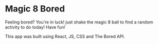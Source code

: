 # Magic 8 Bored


Feeling bored? You're in luck! just shake the magic 8 ball to find a random activity to do today!
Have fun!


This app was built using React, JS, CSS and The Bored API.
